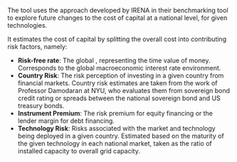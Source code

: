 The tool uses the approach developed by IRENA in their benchmarking tool to explore future changes to the cost of capital at a national level, for given technologies. 

It estimates the cost of capital by splitting the overall cost into contributing risk factors, namely:

 * __Risk-free rate__: The global , representing the time value of money. Corresponds to the global macroeconomic interest rate environment.
 * __Country Risk__: The risk perception of investing in a given country from financial markets. Country risk estimates are taken from the work of Professor Damodaran at NYU, who evaluates them from sovereign bond credit rating or spreads between the national sovereign bond and US treasury bonds.
 * __Instrument Premium__: The risk premium for equity financing or the lender margin for debt financing. 
 * __Technology Risk__: Risks associated with  the market and technology being deployed in a given country. Estimated based on the maturity of the given technology in each national market, taken as the ratio of installed capacity to overall grid capacity.